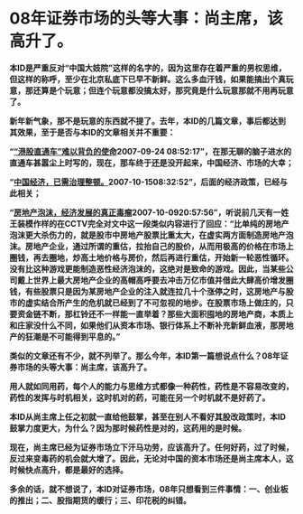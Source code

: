 08年证券市场的头等大事：尚主席，该高升了。
====

			

**本ID是严重反对“中国大妓院”这样的名字的，因为这里存在着严重的男权思维，但这样的称呼，至少在北京私底下已早不新鲜。这么多血汗钱，如果能搞出个真玩意，那还算是个玩意；但连个玩意都没搞太好，那究竟是什么玩意那就不用再玩意了。**

**新年新气象，那不是玩意的东西就不提了。去年，本ID的几篇文章，事后都达到其效果，至于是否与本ID的文章相关并不重要：**

**“**[**“港股直通车”难以背负的使命**](http://blog.sina.com.cn/s/blog_486e105c01000cpv.html)**2007-09-24 08:52:17”，在那无聊的脑子进水的直通车甚嚣尘上时写的，现在，那车终于还是没开起来，中国经济、市场的大幸；**

**“**[**中国经济，已需治理整顿。**](http://blog.sina.com.cn/s/blog_486e105c01000e1d.html)**2007-10-1508:32:52”，后面的经济政策，已经与此相关；**

**“**[**房地产泡沫，经济发展的真正毒瘤**](http://blog.sina.com.cn/s/blog_486e105c01000cye.html)**2007-10-0920:57:56”，听说前几天有一姓王装模作样的在CCTV完全对文中这一段类似内容进行了回应：“比单纯的房地产泡沫更大杀伤力的，就是股市中房地产股票比重太大，在虚实两方面制造房地产泡沫。房地产企业，通过所谓的重估，拉抬自己的股价，从而用极高的价格在市场上圈钱，再去圈地，炒高土地价格与房价，然后再进行重估，开始新一轮恶性循环。没有比这种游戏更能制造恶性经济泡沫的，这绝对是致命的游戏。因此，当某些公司戴上世界上最大房地产企业的高帽高呼要去冲击万亿市值并借此大肆高价增发圈钱，有些股票只是因为某房地产企业的注入就连拉几十个涨停之时，这房地产与股市的虚实结合所产生的危机就已经到了不可忽视的地步。在股票市场上做庄的，只要资金链不断，那杠铃还不一样能一直举着？那些大面积囤地的房地产商，本质上和庄家没什么不同，如果他们从资本市场、银行体系上不断补充新鲜血液，那房地产的狂潮是不可能得到平息的。”**

**类似的文章还有不少，就不列举了。那么今年，本ID第一篇想说点什么？08年证券市场的头等大事：尚主席，该高升了。**

**用人就如同用药，每个人的能力与思维方式都像一种药性，药性是不容易改变的，药性的发挥与时机相关，这时机对的药，可能在另一个时机就不是好药了。**

**本ID从尚主席上任之初就一直给他鼓掌，甚至在别人不看好其股改政策时，本ID鼓掌力度更大，为什么？因为那时候药性是对的，这药用的是时候。**

**现在，尚主席已经为证券市场立下汗马功劳，应该高升了。任何好药，过了时候，反过来变毒药的机会就大增了。因此，无论对中国的资本市场还是尚主席本人，这时候快点高升，都是最好的选择。**

**多余的话，就不想说了，本ID对证券市场，08年只想看到三件事情：一、创业板的推出；二、股指期货的缓行；三、印花税的纠错。**
